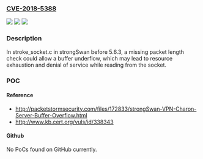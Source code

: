 ### [CVE-2018-5388](https://cve.mitre.org/cgi-bin/cvename.cgi?name=CVE-2018-5388)
![](https://img.shields.io/static/v1?label=Product&message=strongSwan&color=blue)
![](https://img.shields.io/static/v1?label=Version&message=5.6.35.6.3%20&color=brighgreen)
![](https://img.shields.io/static/v1?label=Vulnerability&message=CWE-124&color=brighgreen)

### Description

In stroke_socket.c in strongSwan before 5.6.3, a missing packet length check could allow a buffer underflow, which may lead to resource exhaustion and denial of service while reading from the socket.

### POC

#### Reference
- http://packetstormsecurity.com/files/172833/strongSwan-VPN-Charon-Server-Buffer-Overflow.html
- http://www.kb.cert.org/vuls/id/338343

#### Github
No PoCs found on GitHub currently.

